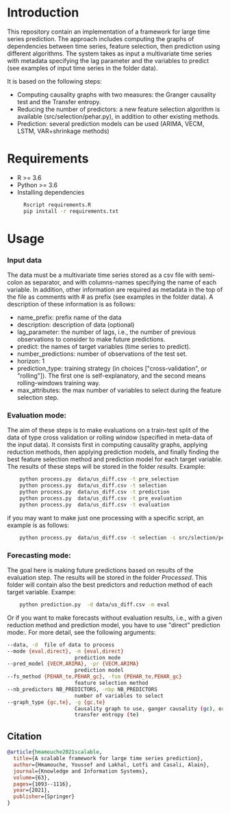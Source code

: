 # Introduction
This repository contain an implementation of a framework for large time series prediction. The approach includes computing the  graphs of dependencies between time series, feature selection, then prediction using different algorithms.
The system takes as input a multivariate time series with metadata specifying the lag parameter and the variables to predict (see examples of input time series in the folder data).

It is based on the following steps:
  * Computing causality graphs with two measures: the Granger causality test and the Transfer entropy.
  * Reducing the number of predictors: a new feature selection algorithm is available (src/selection/pehar.py), in addition to other existing methods.
  * Prediction: several prediction models can be used (ARIMA, VECM, LSTM, VAR+shrinkage methods)

# Requirements
  * R >= 3.6
  * Python >= 3.6
  * Installing dependencies
    ```bash
      Rscript requirements.R
      pip install -r requirements.txt
    ```
# Usage
### Input data
The data must be a multivariate time series stored as a csv file with semi-colon as separator, and with columns-names specifying the name of each variable. In addition, other information are required as metadata in the top of the file as comments with \# as prefix (see examples in the folder data). A description of these information is as follows:
 * name_prefix: prefix name of the data
 * description: description of data (optional)
 * lag_parameter: the number of lags, i.e., the number of previous observations to consider to make future predictions.
 * predict: the names of target variables (time series to predict).
 * number_predictions: number of observations of the test set.
 * horizon: 1
 * prediction_type: training strategy (in choices ["cross-validation", or "rolling"]). The first one is self-explanatory, and the second means rolling-windows training way.
 * max_attributes: the max number of variables to select during the feature selection step.

### Evaluation mode:
The aim of these steps is to make evaluations on a train-test split of the data of type cross validation or rolling window (specified in meta-data of the input data). It consists first in computing causality graphs, applying reduction methods, then applying prediction models, and finally  finding the best feature selection method and prediction model for each target variable. The results of these steps will be stored in the folder _results_. Example:
```bash
	python process.py  data/us_diff.csv -t pre_selection
	python process.py  data/us_diff.csv -t selection
	python process.py  data/us_diff.csv -t prediction
	python process.py  data/us_diff.csv -t pre_evaluation
	python process.py  data/us_diff.csv -t evaluation
```
if you may want to make just one processing with a specific script, an example is as follows:
```bash
	python process.py  data/us_diff.csv -t selection -s src/slection/pehar_fselection.py
```

### Forecasting mode:
The goal here is making future predictions based on results of the evaluation step. The results will be stored in the folder _Processed_. This folder will contain also the best predictors and reduction method of each target variable. Exampe:

```bash
	python prediction.py  -d data/us_diff.csv -m eval
```
Or if you want to make forecasts without evaluation results, i.e., with a given reduction method and prediction model, you have to use "direct" prediction mode:. For more detail, see the following arguments:
```bash
--data, -d  file of data to process
--mode {eval,direct}, -m {eval,direct}
                      prediction mode
--pred_model {VECM,ARIMA}, -pr {VECM,ARIMA}
                      prediction model
--fs_method {PEHAR_te,PEHAR_gc}, -fsm {PEHAR_te,PEHAR_gc}
                      feature selection method
--nb_predictors NB_PREDICTORS, -nbp NB_PREDICTORS
                      number of variables to select
--graph_type {gc,te}, -g {gc,te}
                      Causality graph to use, ganger causality (gc), or
                      transfer entropy (te)
```


## Citation
```bibtex
@article{hmamouche2021scalable,
  title={A scalable framework for large time series prediction},
  author={Hmamouche, Youssef and Lakhal, Lotfi and Casali, Alain},
  journal={Knowledge and Information Systems},
  volume={63},
  pages={1093--1116},
  year={2021},
  publisher={Springer}
}
```


